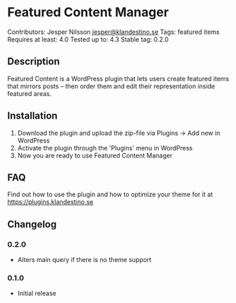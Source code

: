 # Featured Content Manager

Contributors: Jesper Nilsson <jesper@klandestino.se>
Tags: featured items
Requires at least: 4.0
Tested up to: 4.3
Stable tag: 0.2.0

## Description

Featured Content is a WordPress plugin that lets users create featured items that mirrors posts – then order them and edit their representation inside featured areas.

## Installation
1. Download the plugin and upload the zip-file via Plugins -> Add new in WordPress
2. Activate the plugin through the 'Plugins' menu in WordPress
3. Now you are ready to use Featured Content Manager

## FAQ
Find out how to use the plugin and how to optimize your theme for it at https://plugins.klandestino.se

## Changelog

### 0.2.0
* Alters main query if there is no theme support

### 0.1.0
* Initial release
